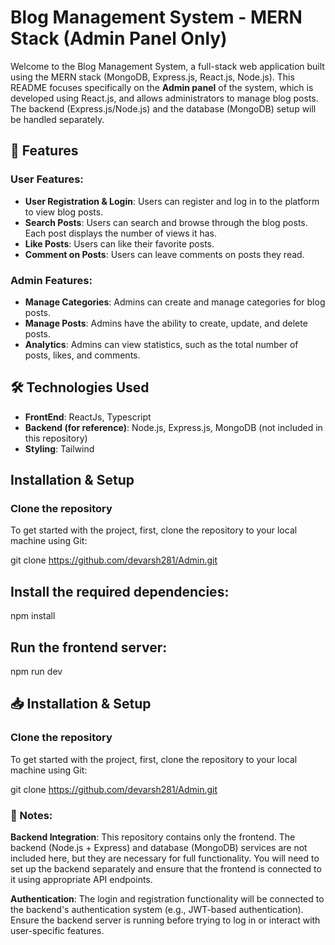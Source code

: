 # Blog Management System - MERN Stack (Admin Panel Only)

Welcome to the Blog Management System, a full-stack web application built using the MERN stack (MongoDB, Express.js, React.js, Node.js). This README focuses specifically on the **Admin panel** of the system, which is developed using React.js, and allows administrators to manage blog posts. The backend (Express.js/Node.js) and the database (MongoDB) setup will be handled separately.

## 🚀 Features

### User Features:

- **User Registration & Login**: Users can register and log in to the platform to view blog posts.
- **Search Posts**: Users can search and browse through the blog posts. Each post displays the number of views it has.
- **Like Posts**: Users can like their favorite posts.
- **Comment on Posts**: Users can leave comments on posts they read.

### Admin Features:

- **Manage Categories**: Admins can create and manage categories for blog posts.
- **Manage Posts**: Admins have the ability to create, update, and delete posts.
- **Analytics**: Admins can view statistics, such as the total number of posts, likes, and comments.

## 🛠️ Technologies Used

- **FrontEnd**: ReactJs, Typescript
- **Backend (for reference)**: Node.js, Express.js, MongoDB (not included in this repository)
- **Styling**: Tailwind

## Installation & Setup

### Clone the repository

To get started with the project, first, clone the repository to your local machine using Git:

git clone https://github.com/devarsh281/Admin.git

## Install the required dependencies:

npm install

## Run the frontend server:

npm run dev

## 📥 Installation & Setup

### Clone the repository

To get started with the project, first, clone the repository to your local machine using Git:

git clone https://github.com/devarsh281/Admin.git

### 📝 Notes:

**Backend Integration**: This repository contains only the frontend. The backend (Node.js + Express) and database (MongoDB) services are not included here, but they are necessary for full functionality. You will need to set up the backend separately and ensure that the frontend is connected to it using appropriate API endpoints.

**Authentication**: The login and registration functionality will be connected to the backend's authentication system (e.g., JWT-based authentication). Ensure the backend server is running before trying to log in or interact with user-specific features.
